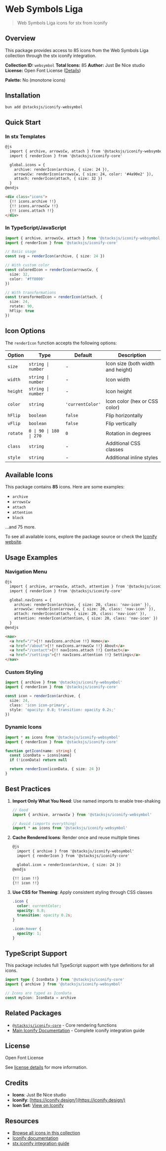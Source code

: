 # Web Symbols Liga

> Web Symbols Liga icons for stx from Iconify

## Overview

This package provides access to 85 icons from the Web Symbols Liga collection through the stx iconify integration.

**Collection ID:** `websymbol`
**Total Icons:** 85
**Author:** Just Be Nice studio
**License:** Open Font License ([Details](https://scripts.sil.org/cms/scripts/page.php?site_id=nrsi&id=OFL))

**Palette:** No (monotone icons)

## Installation

```bash
bun add @stacksjs/iconify-websymbol
```

## Quick Start

### In stx Templates

```html
@js
  import { archive, arrowsCw, attach } from '@stacksjs/iconify-websymbol'
  import { renderIcon } from '@stacksjs/iconify-core'

  global.icons = {
    archive: renderIcon(archive, { size: 24 }),
    arrowsCw: renderIcon(arrowsCw, { size: 24, color: '#4a90e2' }),
    attach: renderIcon(attach, { size: 32 })
  }
@endjs

<div class="icons">
  {!! icons.archive !!}
  {!! icons.arrowsCw !!}
  {!! icons.attach !!}
</div>
```

### In TypeScript/JavaScript

```typescript
import { archive, arrowsCw, attach } from '@stacksjs/iconify-websymbol'
import { renderIcon } from '@stacksjs/iconify-core'

// Basic usage
const svg = renderIcon(archive, { size: 24 })

// With custom color
const coloredIcon = renderIcon(arrowsCw, {
  size: 32,
  color: '#ff0000'
})

// With transformations
const transformedIcon = renderIcon(attach, {
  size: 24,
  rotate: 90,
  hFlip: true
})
```

## Icon Options

The `renderIcon` function accepts the following options:

| Option | Type | Default | Description |
|--------|------|---------|-------------|
| `size` | `string \| number` | - | Icon size (both width and height) |
| `width` | `string \| number` | - | Icon width |
| `height` | `string \| number` | - | Icon height |
| `color` | `string` | `'currentColor'` | Icon color (hex or CSS color) |
| `hFlip` | `boolean` | `false` | Flip horizontally |
| `vFlip` | `boolean` | `false` | Flip vertically |
| `rotate` | `0 \| 90 \| 180 \| 270` | `0` | Rotation in degrees |
| `class` | `string` | - | Additional CSS classes |
| `style` | `string` | - | Additional inline styles |

## Available Icons

This package contains **85** icons. Here are some examples:

- `archive`
- `arrowsCw`
- `attach`
- `attention`
- `block`

...and 75 more.

To see all available icons, explore the package source or check the [Iconify website](https://icon-sets.iconify.design/websymbol/).

## Usage Examples

### Navigation Menu

```html
@js
  import { archive, arrowsCw, attach, attention } from '@stacksjs/iconify-websymbol'
  import { renderIcon } from '@stacksjs/iconify-core'

  global.navIcons = {
    archive: renderIcon(archive, { size: 20, class: 'nav-icon' }),
    arrowsCw: renderIcon(arrowsCw, { size: 20, class: 'nav-icon' }),
    attach: renderIcon(attach, { size: 20, class: 'nav-icon' }),
    attention: renderIcon(attention, { size: 20, class: 'nav-icon' })
  }
@endjs

<nav>
  <a href="/">{!! navIcons.archive !!} Home</a>
  <a href="/about">{!! navIcons.arrowsCw !!} About</a>
  <a href="/contact">{!! navIcons.attach !!} Contact</a>
  <a href="/settings">{!! navIcons.attention !!} Settings</a>
</nav>
```

### Custom Styling

```typescript
import { archive } from '@stacksjs/iconify-websymbol'
import { renderIcon } from '@stacksjs/iconify-core'

const icon = renderIcon(archive, {
  size: 24,
  class: 'icon icon-primary',
  style: 'opacity: 0.8; transition: opacity 0.2s;'
})
```

### Dynamic Icons

```typescript
import * as icons from '@stacksjs/iconify-websymbol'
import { renderIcon } from '@stacksjs/iconify-core'

function getIcon(name: string) {
  const iconData = icons[name]
  if (!iconData) return null

  return renderIcon(iconData, { size: 24 })
}
```

## Best Practices

1. **Import Only What You Need**: Use named imports to enable tree-shaking
   ```typescript
   // Good
   import { archive, arrowsCw } from '@stacksjs/iconify-websymbol'

   // Avoid (imports everything)
   import * as icons from '@stacksjs/iconify-websymbol'
   ```

2. **Cache Rendered Icons**: Render once and reuse multiple times
   ```html
   @js
     import { archive } from '@stacksjs/iconify-websymbol'
     import { renderIcon } from '@stacksjs/iconify-core'

     global.icon = renderIcon(archive, { size: 24 })
   @endjs

   {!! icon !!}
   {!! icon !!}
   ```

3. **Use CSS for Theming**: Apply consistent styling through CSS classes
   ```css
   .icon {
     color: currentColor;
     opacity: 0.8;
     transition: opacity 0.2s;
   }

   .icon:hover {
     opacity: 1;
   }
   ```

## TypeScript Support

This package includes full TypeScript support with type definitions for all icons.

```typescript
import type { IconData } from '@stacksjs/iconify-core'
import { archive } from '@stacksjs/iconify-websymbol'

// Icons are typed as IconData
const myIcon: IconData = archive
```

## Related Packages

- [`@stacksjs/iconify-core`](../iconify-core) - Core rendering functions
- [Main Iconify Documentation](../../docs/iconify.md) - Complete iconify integration guide

## License

Open Font License

See [license details](https://scripts.sil.org/cms/scripts/page.php?site_id=nrsi&id=OFL) for more information.

## Credits

- **Icons**: Just Be Nice studio
- **Iconify**: [https://iconify.design/](https://iconify.design/)
- **Icon Set**: [View on Iconify](https://icon-sets.iconify.design/websymbol/)

## Resources

- [Browse all icons in this collection](https://icon-sets.iconify.design/websymbol/)
- [Iconify documentation](https://iconify.design/docs/)
- [stx iconify integration guide](../../docs/iconify.md)
